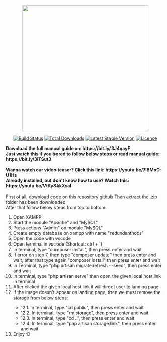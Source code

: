<p align="center"><a href="https://laravel.com" target="_blank"><img src="https://raw.githubusercontent.com/laravel/art/master/logo-lockup/5%20SVG/2%20CMYK/1%20Full%20Color/laravel-logolockup-cmyk-red.svg" width="400"></a></p>

<p align="center">
<a href="https://travis-ci.org/laravel/framework"><img src="https://travis-ci.org/laravel/framework.svg" alt="Build Status"></a>
<a href="https://packagist.org/packages/laravel/framework"><img src="https://img.shields.io/packagist/dt/laravel/framework" alt="Total Downloads"></a>
<a href="https://packagist.org/packages/laravel/framework"><img src="https://img.shields.io/packagist/v/laravel/framework" alt="Latest Stable Version"></a>
<a href="https://packagist.org/packages/laravel/framework"><img src="https://img.shields.io/packagist/l/laravel/framework" alt="License"></a>
</p>

<div>
  <p>
    <div>
      <b> Download the full manual guide on: https://bit.ly/3J4qayF</b>
    </div>
    <div>
      <b> Just watch this if you bored to follow below steps or read manual guide: https://bit.ly/3iTSut3</b>
    </div>
      </br>
     <div>
      <b>Wanna watch our video teaser? Click this link: https://youtu.be/7IBMoO-U1Hs</b>
    </div>
    <div>
      <b>Already installed, but don't know how to use? Watch this: https://youtu.be/VtKy8kkXsaI</b>
    </div>
    <br/>
    <div>
      First of all, download code on this repository github
      Then extract the .zip folder has been downloaded
      </br>
       After that follow below steps from top to bottom:
      <ol>
        <li>Open XAMPP</li>
        <li>Start the module "Apache" and "MySQL"</li>
        <li>Press actions "Admin" on module "MySQL"</li>
        <li>Create empty database on xampp with name "redundanthops"</li>
        <li>Open the code with vscode</li>
        <li>Open terminal in vscode (Shortcut: ctrl + `)</li>
        <li>In terminal, type "composer install", then press enter and wait</li>
        <li>If error on step 7, then type "composer update" then press enter and wait, after that type again "composer install" then press enter and wait</li>
        <li>In Terminal, type "php artisan migrate:refresh --seed", then press enter and wait</li>
        <li>In terminal, type "php artisan serve" then open the given local host link in terminal</li>
        <li>After clicked the given local host link it will direct user to landing page</li>
        <li>If the image doesn't appear on landing page, then we must remove the storage from below steps:</li>
        <ul>
          <li>12.1. In terminal, type "cd public", then press enter and wait</li>
          <li>12.2. In terminal, type "rm storage", then press enter and wait</li>
          <li>12.3. In terminal, type "cd ..", then press enter and wait</li>
          <li>12.4. In terminal, type "php artisan storage:link", then press enter and wait</li>
        </ul>
        <li> Enjoy :D</li>
      </ol>
    </div>
  </p>
</div>

